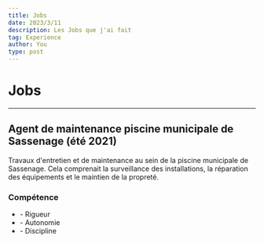 ```yaml
---
title: Jobs
date: 2023/3/11
description: Les Jobs que j'ai fait
tag: Experience
author: You
type: post
---
```


# Jobs 

---

## Agent de maintenance piscine municipale de Sassenage (été 2021)

Travaux d'entretien et de maintenance au sein de la piscine municipale de Sassenage. Cela comprenait la surveillance des installations, la réparation des équipements et le maintien de la propreté.

### Compétence 

<ul>
<li>- Rigueur </li>
<li>- Autonomie </li>
<li>- Discipline </li>
</ul>
<!DOCTYPE html>
<html lang="en">
<head>
    <meta charset="UTF-8">
    <meta name="viewport" content="width=device-width, initial-scale=1.0">
    <style>
        #image-container {
            display: flex;
            max-width: 800px;
            margin: 0 auto;
        }

        .big-image {
            flex: 1; /* Prend 50% de la largeur */
            box-sizing: border-box;
            border: 2px solid #333;
            object-fit: cover;
            margin: 5px; /* Ajout de marges pour l'espace autour de l'image */
            height: 300px; /* Hauteur fixe */
        }

        #small-images {
            flex: 1; /* Prend 50% de la largeur */
            display: flex;
            flex-direction: column; /* Les images petites sont empilées verticalement */
            margin-left: 5px; /* Marge entre la grande image et les petites images */
        }

        .small-image {
            flex: 1; /* Chaque petite image prend la moitié de la hauteur disponible */
            box-sizing: border-box;
            border: 2px solid #333;
            object-fit: cover;
            margin: 5px 0; /* Ajout de marges pour l'espace entre les petites images */
            width: 100%; /* Ajuster la largeur à 100% pour centrer l'image */
            height: auto; /* Ajuster automatiquement la hauteur */
        }
    </style>
    <title>Mosaïque d'Images</title>
</head>
<body>
    <div id="image-container">
        <div style="flex: 1; text-align: center;">
            <img src="/images/piscine.jpg" alt="Image 1" class="big-image">
        </div>
        <div id="small-images">
            <img src="/images/piscine.jpeg" alt="Image 2" class="small-image">
        </div>
    </div>
    
</body>
</html>


---

## Chantier Jeune - Rénovation de l'école municipale de Sassenage (été 2019)

Participation à un projet de rénovation de l'école municipale de Sassenage dans le cadre du programme Chantier Jeune. Les tâches comprenaient la peinture, la réparation de meubles et d'autres travaux de rénovation.

![Chantier Jeune](/images/travaux.jpg)

---

## Garde d'animaux (été 2020)

Garde d'animaux rémunérée pour des particuliers. Responsabilités comprenant la prise en charge d'un lapin et de deux chiens sur une période de deux mois. Cela incluait la nourriture, les promenades et l'attention nécessaire.

<!DOCTYPE html>
<html lang="en">
<head>
    <meta charset="UTF-8">
    <meta name="viewport" content="width=device-width, initial-scale=1.0">
    <style>
        #image-container {
            display: flex;
            max-width: 800px;
            margin: 0 auto;
        }

        .big-image {
            flex: 1; /* Prend 50% de la largeur */
            box-sizing: border-box;
            border: 2px solid #333;
            object-fit: cover;
            margin: 5px; /* Ajout de marges pour l'espace autour de l'image */
            height: 300px; /* Hauteur fixe */
        }

        #small-images {
            flex: 1; /* Prend 50% de la largeur */
            display: flex;
            flex-direction: column; /* Les images petites sont empilées verticalement */
            margin-left: 5px; /* Marge entre la grande image et les petites images */
        }

        .small-image {
            flex: 1; /* Chaque petite image prend la moitié de la hauteur disponible */
            box-sizing: border-box;
            border: 2px solid #333;
            object-fit: cover;
            margin: 5px 0; /* Ajout de marges pour l'espace entre les petites images */
        }
    </style>
    <title>Mosaïque d'Images</title>
</head>
<body>
    <div id="image-container">
        <img src="/images/grande-image.jpeg" alt="Grande Image" class="big-image">
        <div id="small-images">
            <img src="/images/petite-image1.jpeg" alt="Petite Image 1" class="small-image">
            <img src="/images/petite-image2.jpeg" alt="Petite Image 2" class="small-image">
        </div>
    </div>
</body>
</html>
